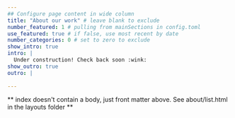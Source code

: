 ```yaml
---
## Configure page content in wide column
title: "About our work" # leave blank to exclude
number_featured: 1 # pulling from mainSections in config.toml
use_featured: true # if false, use most recent by date
number_categories: 0 # set to zero to exclude
show_intro: true
intro: |
  Under construction! Check back soon :wink:
show_outro: true
outro: |
  
---
```


** index doesn't contain a body, just front matter above.
See about/list.html in the layouts folder **